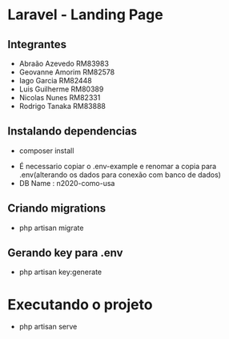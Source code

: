 # Laravel - Landing Page

## Integrantes

- Abraão Azevedo RM83983
- Geovanne Amorim RM82578
- Iago Garcia RM82448
- Luis Guilherme RM80389
- Nicolas Nunes RM82331
- Rodrigo Tanaka RM83888

## Instalando dependencias

- composer install

* É necessario copiar o .env-example e renomar a copia para .env(alterando os dados para conexão com banco de dados)
* DB Name : n2020-como-usa

## Criando migrations

- php artisan migrate

## Gerando key para .env

- php artisan key:generate

# Executando o projeto 

- php artisan serve

